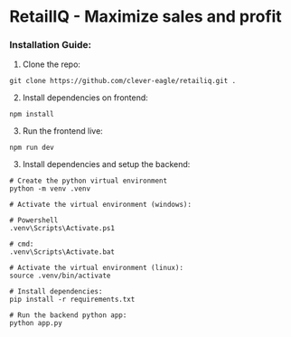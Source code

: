 # RetailIQ - Maximize sales and profit 

### Installation Guide: 
1. Clone the repo:
```
git clone https://github.com/clever-eagle/retailiq.git . 
```

2. Install dependencies on frontend:
```
npm install
```

3. Run the frontend live:
```
npm run dev
```

3. Install dependencies and setup the backend: 
```
# Create the python virtual environment
python -m venv .venv

# Activate the virtual environment (windows):

# Powershell
.venv\Scripts\Activate.ps1

# cmd:
.venv\Scripts\Activate.bat

# Activate the virtual environment (linux):
source .venv/bin/activate

# Install dependencies:
pip install -r requirements.txt

# Run the backend python app:
python app.py
```
